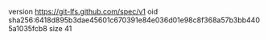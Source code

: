 version https://git-lfs.github.com/spec/v1
oid sha256:6418d895b3dae45601c670391e84e036d01e98c8f368a57b3bb4405a1035fcb8
size 41
